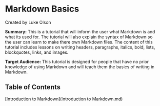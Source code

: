# Markdown Basics
Created by Luke Olson

**Summary:** This is a tutorial that will inform the user what Markdown is and what its used for. The tutorial will also explain the syntax of Markdown so the user can learn to make there own Markdown files. The content of this tutorial includes lessons on writing headers, paragraphs, italics, bold, lists, blockquotes, links, and images.

**Target Audience:** This tutorial is designed for people that have no prior knowledge of using Markdown and will teach them the basics of writing in Markdown.
## Table of Contents
[Introduction to Markdown](Introduction to Markdown.md)
